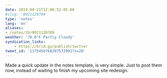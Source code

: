 ```yaml
---
date: 2019-09-21T12:08:52-05:00
#slug: '0921120709'
type: 'notes'
lang: 'en'
aliases:
- /notes/19/0921120709
weather: '78.8°F Partly Cloudy'
syndication_links:
    - https://brid.gy/publish/twitter
tweet_id: '1175456768207572992?s=20'
---
```

Made a quick update in the notes template, is very simple. Just to post them now, instead of waiting to finish my upcoming site redesign.
